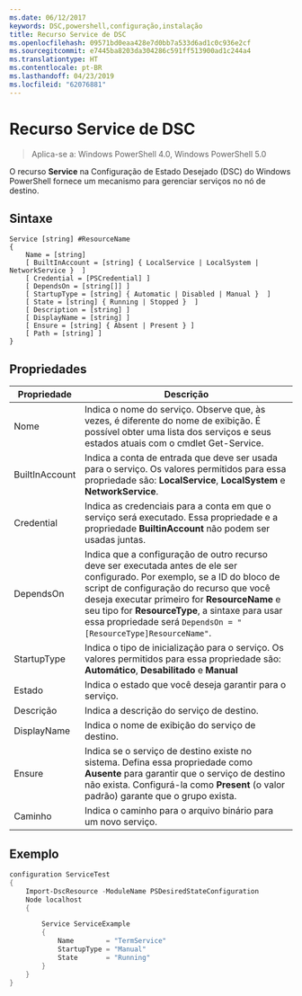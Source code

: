 ```yaml
---
ms.date: 06/12/2017
keywords: DSC,powershell,configuração,instalação
title: Recurso Service de DSC
ms.openlocfilehash: 09571bd0eaa428e7d0bb7a533d6ad1c0c936e2cf
ms.sourcegitcommit: e7445ba8203da304286c591ff513900ad1c244a4
ms.translationtype: HT
ms.contentlocale: pt-BR
ms.lasthandoff: 04/23/2019
ms.locfileid: "62076881"
---
```

# <a name="dsc-service-resource"></a>Recurso Service de DSC

> Aplica-se a: Windows PowerShell 4.0, Windows PowerShell 5.0


O recurso **Service** na Configuração de Estado Desejado (DSC) do Windows PowerShell fornece um mecanismo para gerenciar serviços no nó de destino.

## <a name="syntax"></a>Sintaxe

```
Service [string] #ResourceName
{
    Name = [string]
    [ BuiltInAccount = [string] { LocalService | LocalSystem | NetworkService }  ]
    [ Credential = [PSCredential] ]
    [ DependsOn = [string[]] ]
    [ StartupType = [string] { Automatic | Disabled | Manual }  ]
    [ State = [string] { Running | Stopped }  ]
    [ Description = [string] ]
    [ DisplayName = [string] ]
    [ Ensure = [string] { Absent | Present } ]
    [ Path = [string] ]
}
```

## <a name="properties"></a>Propriedades

|  Propriedade  |  Descrição   |
|---|---|
| Nome| Indica o nome do serviço. Observe que, às vezes, é diferente do nome de exibição. É possível obter uma lista dos serviços e seus estados atuais com o cmdlet Get-Service.|
| BuiltInAccount| Indica a conta de entrada que deve ser usada para o serviço. Os valores permitidos para essa propriedade são: **LocalService**, **LocalSystem** e **NetworkService**.|
| Credential| Indica as credenciais para a conta em que o serviço será executado. Essa propriedade e a propriedade __BuiltinAccount__ não podem ser usadas juntas.|
| DependsOn| Indica que a configuração de outro recurso deve ser executada antes de ele ser configurado. Por exemplo, se a ID do bloco de script de configuração do recurso que você deseja executar primeiro for __ResourceName__ e seu tipo for __ResourceType__, a sintaxe para usar essa propriedade será `DependsOn = "[ResourceType]ResourceName"`.|
| StartupType| Indica o tipo de inicialização para o serviço. Os valores permitidos para essa propriedade são: **Automático**, **Desabilitado** e **Manual**|
| Estado| Indica o estado que você deseja garantir para o serviço.|
| Descrição | Indica a descrição do serviço de destino.|
| DisplayName | Indica o nome de exibição do serviço de destino.|
| Ensure | Indica se o serviço de destino existe no sistema. Defina essa propriedade como **Ausente** para garantir que o serviço de destino não exista. Configurá-la como **Present** (o valor padrão) garante que o grupo exista.|
| Caminho | Indica o caminho para o arquivo binário para um novo serviço.|

## <a name="example"></a>Exemplo

```powershell
configuration ServiceTest
{
    Import-DscResource -ModuleName PSDesiredStateConfiguration
    Node localhost
    {

        Service ServiceExample
        {
            Name        = "TermService"
            StartupType = "Manual"
            State       = "Running"
        }
    }
}
```